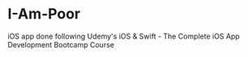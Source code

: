 # I-Am-Poor
iOS app done following Udemy's iOS &amp; Swift - The Complete iOS App Development Bootcamp Course
